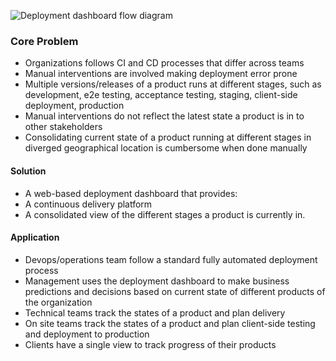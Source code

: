 ![Deployment dashboard flow diagram](https://gitlab-cgi.stackroute.in/immersive-Aug17-DeploymentDashboard/deploymentdashboard/blob/master/Documents/Depolyment%20Dashboard33.jpg)


### Core Problem

* Organizations follows CI and CD processes that differ across teams
* Manual interventions are involved making deployment error prone
* Multiple versions/releases of a product runs at different stages, such as development, e2e testing, acceptance testing, staging, client-side deployment, production
* Manual interventions do not reflect the latest state a product is in to other stakeholders
* Consolidating current state of a product running at different stages in diverged geographical location is cumbersome when done manually

#### Solution

* A web-based deployment dashboard that provides:
* A continuous  delivery platform
* A consolidated view of the different stages a product is currently in.

#### Application

* Devops/operations team follow a standard fully automated deployment process
* Management uses the deployment dashboard  to make business predictions and decisions  based on current state of different products of the organization
* Technical teams track the states of a product and plan delivery
* On site teams track the states of a product and plan client-side testing and deployment to production
* Clients have a single view to track progress of their products

